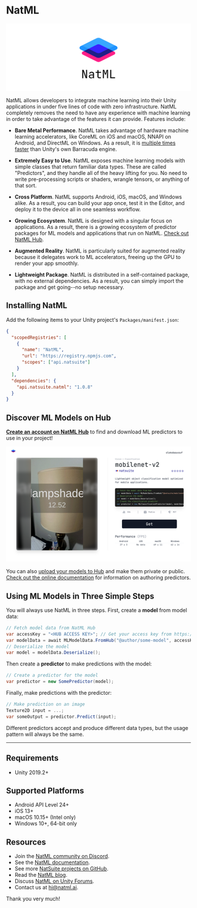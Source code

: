 # NatML

![NatML](.media/wall.png)

NatML allows developers to integrate machine learning into their Unity applications in under five lines of code with zero infrastructure. NatML completely removes the need to have any experience with machine learning in order to take advantage of the features it can provide. Features include:

- **Bare Metal Performance**. NatML takes advantage of hardware machine learning accelerators, like CoreML on iOS and macOS, NNAPI on Android, and DirectML on Windows. As a result, it is [multiple times faster](https://github.com/natsuite/ML-Bench) than Unity's own Barracuda engine.

- **Extremely Easy to Use**. NatML exposes machine learning models with simple classes that return familiar data types. These are called "Predictors", and they handle all of the heavy lifting for you. No need to write pre-processing scripts or shaders, wrangle tensors, or anything of that sort.

- **Cross Platform**. NatML supports Android, iOS, macOS, and Windows alike. As a result, you can build your app once, test it in the Editor, and deploy it to the device all in one seamless workflow.

- **Growing Ecosystem**. NatML is designed with a singular focus on applications. As a result, there is a growing ecosystem of predictor packages for ML models and applications that run on NatML. [Check out NatML Hub](https://hub.natml.ai).

- **Augmented Reality**. NatML is particularly suited for augmented reality because it delegates work to ML accelerators, freeing up the GPU to render your app smoothly.

- **Lightweight Package**. NatML is distributed in a self-contained package, with no external dependencies. As a result, you can simply import the package and get going--no setup necessary.

## Installing NatML
Add the following items to your Unity project's `Packages/manifest.json`:
```json
{
  "scopedRegistries": [
    {
      "name": "NatML",
      "url": "https://registry.npmjs.com",
      "scopes": ["api.natsuite"]
    }
  ],
  "dependencies": {
    "api.natsuite.natml": "1.0.8"
  }
}
```

## Discover ML Models on Hub
**[Create an account on NatML Hub](https://hub.natml.ai/)** to find and download ML predictors to use in your project!

![NatML Hub](.media/hub.png)

You can also [upload your models to Hub](https://hub.natml.ai/create) and make them private or public. [Check out the online documentation](https://docs.natml.ai/unity/advanced/authoring) for information on authoring predictors.

## Using ML Models in Three Simple Steps
You will always use NatML in three steps. First, create a **model** from model data:
```csharp
// Fetch model data from NatML Hub
var accessKey = "<HUB ACCESS KEY>"; // Get your access key from https://hub.natml.ai/profile
var modelData = await MLModelData.FromHub("@author/some-model", accessKey);
// Deserialize the model
var model = modelData.Deserialize();
```

Then create a **predictor** to make predictions with the model:
```csharp
// Create a predictor for the model
var predictor = new SomePredictor(model);
```

Finally, make predictions with the predictor:
```csharp
// Make prediction on an image
Texture2D input = ...;
var someOutput = predictor.Predict(input);
```

Different predictors accept and produce different data types, but the usage pattern will always be the same.

___

## Requirements
- Unity 2019.2+

## Supported Platforms
- Android API Level 24+
- iOS 13+
- macOS 10.15+ (Intel only)
- Windows 10+, 64-bit only

## Resources
- Join the [NatML community on Discord](https://discord.gg/y5vwgXkz2f).
- See the [NatML documentation](https://docs.natml.ai/unity).
- See more [NatSuite projects on GitHub](https://github.com/natsuite).
- Read the [NatML blog](https://blog.natml.ai/).
- Discuss [NatML on Unity Forums](https://forum.unity.com/threads/open-beta-natml-machine-learning-runtime.1109339/).
- Contact us at [hi@natml.ai](mailto:hi@natml.ai).

Thank you very much!